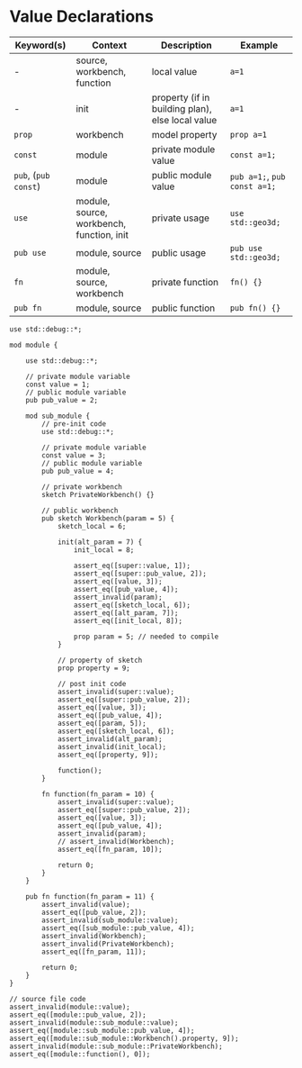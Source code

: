 # Value Declarations

| Keyword(s)           | Context                                   | Description                                      | Example                      |
| -------------------- | ----------------------------------------- | ------------------------------------------------ | ---------------------------- |
| -                    | source, workbench, function               | local value                                      | `a=1`                        |
| -                    | init                                      | property (if in building plan), else local value | `a=1`                        |
| `prop`               | workbench                                 | model property                                   | `prop a=1`                   |
| `const`              | module                                    | private module value                             | `const a=1;`                 |
| `pub`, (`pub const`) | module                                    | public module value                              | `pub a=1;`, `pub const a=1;` |
| `use`                | module, source, workbench, function, init | private usage                                    | `use std::geo3d;`            |
| `pub use`            | module, source                            | public usage                                     | `pub use std::geo3d;`        |
| `fn`                 | module, source, workbench                 | private function                                 | `fn() {}`                    |
| `pub fn`             | module, source                            | public function                                  | `pub fn() {}`                |

```µcad,value_declarations
use std::debug::*;

mod module {
    
    use std::debug::*;

    // private module variable
    const value = 1;
    // public module variable
    pub pub_value = 2;

    mod sub_module {
        // pre-init code
        use std::debug::*;

        // private module variable
        const value = 3;
        // public module variable
        pub pub_value = 4;

        // private workbench
        sketch PrivateWorkbench() {}

        // public workbench
        pub sketch Workbench(param = 5) {
            sketch_local = 6;

            init(alt_param = 7) {
                init_local = 8;

                assert_eq([super::value, 1]);
                assert_eq([super::pub_value, 2]);
                assert_eq([value, 3]);
                assert_eq([pub_value, 4]);
                assert_invalid(param);
                assert_eq([sketch_local, 6]);
                assert_eq([alt_param, 7]);
                assert_eq([init_local, 8]);

                prop param = 5; // needed to compile
            }

            // property of sketch
            prop property = 9;

            // post init code
            assert_invalid(super::value);
            assert_eq([super::pub_value, 2]);
            assert_eq([value, 3]);
            assert_eq([pub_value, 4]);
            assert_eq([param, 5]);
            assert_eq([sketch_local, 6]);
            assert_invalid(alt_param);
            assert_invalid(init_local);
            assert_eq([property, 9]);

            function();
        }

        fn function(fn_param = 10) {
            assert_invalid(super::value);
            assert_eq([super::pub_value, 2]);
            assert_eq([value, 3]);
            assert_eq([pub_value, 4]);
            assert_invalid(param);
            // assert_invalid(Workbench);
            assert_eq([fn_param, 10]);

            return 0;
        }
    }

    pub fn function(fn_param = 11) {
        assert_invalid(value);
        assert_eq([pub_value, 2]);
        assert_invalid(sub_module::value);
        assert_eq([sub_module::pub_value, 4]);
        assert_invalid(Workbench);
        assert_invalid(PrivateWorkbench);
        assert_eq([fn_param, 11]);
        
        return 0;
    }
}

// source file code 
assert_invalid(module::value);
assert_eq([module::pub_value, 2]);
assert_invalid(module::sub_module::value);
assert_eq([module::sub_module::pub_value, 4]);
assert_eq([module::sub_module::Workbench().property, 9]);
assert_invalid(module::sub_module::PrivateWorkbench);
assert_eq([module::function(), 0]);
```
